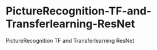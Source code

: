 # PictureRecognition-TF-and-Transferlearning-ResNet
PictureRecognition TF and Transferlearning ResNet
